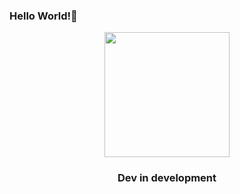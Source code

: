 ### Hello World!👋

<div align="center">
  
<img src="https://i.gifer.com/origin/78/787899e9d4e4491f797aba5c61294dfc.gif" heigth="200" width="200"/>
  
  
### Dev in development
  
  
  
</div>

<!--
**MNAntunes02/MNAntunes02** is a ✨ _special_ ✨ repository because its `README.md` (this file) appears on your GitHub profile.

Here are some ideas to get you started:

- 🔭 I’m currently working on ...
- 🌱 I’m currently learning ...
- 👯 I’m looking to collaborate on ...
- 🤔 I’m looking for help with ...
- 💬 Ask me about ...
- 📫 How to reach me: ...
- 😄 Pronouns: ...
- ⚡ Fun fact: ...
-->
